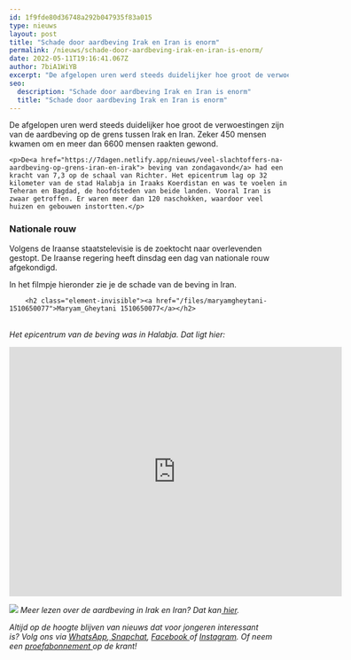 ```yaml
---
id: 1f9fde80d36748a292b047935f83a015
type: nieuws
layout: post
title: "Schade door aardbeving Irak en Iran is enorm"
permalink: /nieuws/schade-door-aardbeving-irak-en-iran-is-enorm/
date: 2022-05-11T19:16:41.067Z
author: 7biA1WiYB
excerpt: "De afgelopen uren werd steeds duidelijker hoe groot de verwoestingen zijn van de aardbeving op de grens tussen Irak en Iran. Zeker 450 mensen kwamen om en meer dan 6600 mensen raakten gewond.   "
seo:
  description: "Schade door aardbeving Irak en Iran is enorm"
  title: "Schade door aardbeving Irak en Iran is enorm"
---
```

De afgelopen uren werd steeds duidelijker hoe groot de verwoestingen zijn van de aardbeving op de grens tussen Irak en Iran. Zeker 450 mensen kwamen om en meer dan 6600 mensen raakten gewond.   

    <p>De<a href="https://7dagen.netlify.app/nieuws/veel-slachtoffers-na-aardbeving-op-grens-iran-en-irak"> beving van zondagavond</a> had een kracht van 7,3 op de schaal van Richter. Het epicentrum lag op 32 kilometer van de stad Halabja in Iraaks Koerdistan en was te voelen in Teheran en Bagdad, de hoofdsteden van beide landen. Vooral Iran is zwaar getroffen. Er waren meer dan 120 naschokken, waardoor veel huizen en gebouwen instortten.</p>
<h3>Nationale rouw</h3>
<p>Volgens de Iraanse staatstelevisie is de zoektocht naar overlevenden gestopt. De Iraanse regering heeft dinsdag een dag van nationale rouw afgekondigd.</p>
<p>In het filmpje hieronder zie je de schade van de beving in Iran.</p>
<p><div class="media media-element-container media-default"><div id="file-419963" class="file file-document file-text-oembed">

        <h2 class="element-invisible"><a href="/files/maryamgheytani-1510650077">Maryam_Gheytani 1510650077</a></h2>
    
  
  <div class="content">
    
  </div>

  
</div>
</div><br><em>Het epicentrum van de beving was in Halabja. Dat ligt hier:</em>
<p><iframe allowfullscreen="" frameborder="0" height="450" src="https://www.google.com/maps/embed?pb=!1m18!1m12!1m3!1d17460900.064173635!2d23.58364824005115!3d47.69474649890779!2m3!1f0!2f0!3f0!3m2!1i1024!2i768!4f13.1!3m3!1m2!1s0x3fff27364e9ef94f%3A0x2cdcdf3f8b1992a3!2sHalabja%2C+Irak!5e0!3m2!1snl!2snl!4v1510657813261" width="600"></iframe></p>

<p><img class="kaderafbeelding" src="https://7dagen.netlify.app/sites/default/files/ff.png"><em> Meer lezen over de aardbeving in Irak en Iran? Dat kan<a href="//www.sevendays.nl/sites/default/files/ff.png&quot; src=&quot;https://7dagen.netlify.app/sites/default/files/ff.png&quot; style=&quot;font-size: 13.008px;&quot;&gt; Vond je dit interessant? Lees dan ook eens:&lt;a  data-cke-saved-href=&quot;https://7dagen.netlify.app/lifestyle/fenna-17-van-hoefwijzer-over-het-succes-van-paardentubers&quot; href=&quot;https://7dagen.netlify.app/lifestyle/fenna-17-van-hoefwijzer-over-het-succes-van-paardentubers&quot; target=&quot;_blank&quot;&gt;&amp;nbsp;&lt;/a&gt;&lt;a  data-cke-saved-href=&quot;https://7dagen.netlify.app/nieuws/grote-ophef-om-lilkleine&quot; href=&quot;https://7dagen.netlify.app/nieuws/grote-ophef-om-lilkleine&quot;&gt;Grote ophef om Lil&#039; Kleine&lt;/a&gt; of &lt;a  data-cke-saved-href=&quot;https://7dagen.netlify.app/lifestyle/een-jaar-op-pad-met-lil-kleine-en-timor-steffens&quot; href=&quot;https://7dagen.netlify.app/lifestyle/een-jaar-op-pad-met-lil-kleine-en-timor-steffens&quot;&gt;Een jaar op pad met Lil&#039; Kleine en Timor Steffens&lt;/a&gt;.&lt;/p&gt;&lt;p&gt;&lt;em style=&quot;box-sizing: inherit; color: rgb(51, 51, 51); font-family: &amp;quot;PT Sans&amp;quot;, sans-serif; font-size: 18px; line-height: 27px;&quot;&gt;Altijd&amp;nbsp;op de hoogte blijven van nieuws dat&amp;nbsp;voor jongeren interessant is?&amp;nbsp;Volg ons via &lt;/em&gt;&lt;em style=&quot;box-sizing: inherit; color: rgb(34, 179, 224); transition: color 0.3s ease; font-family: &amp;quot;PT Sans&amp;quot;, sans-serif; font-size: 18px; line-height: 27px;&quot;&gt;&lt;a  data-cke-saved-href=&quot;https://7dagen.netlify.app/whatsapp&quot; href=&quot;https://7dagen.netlify.app/whatsapp&quot; style=&quot;box-sizing: inherit; color: rgb(34, 179, 224); transition: color 0.3s ease; font-family: &amp;quot;PT Sans&amp;quot;, sans-serif; font-size: 18px; line-height: 27px;&quot;&gt;WhatsApp&lt;/a&gt;&lt;/em&gt;&lt;em style=&quot;box-sizing: inherit; color: rgb(51, 51, 51); font-family: &amp;quot;PT Sans&amp;quot;, sans-serif; font-size: 18px; line-height: 27px;&quot;&gt;,&lt;/em&gt;&lt;em style=&quot;box-sizing: inherit; color: rgb(34, 179, 224); transition: color 0.3s ease; font-family: &amp;quot;PT Sans&amp;quot;, sans-serif; font-size: 18px; line-height: 27px;&quot;&gt;&lt;a  data-cke-saved-href=&quot;https://7dagen.netlify.app/whatsapp&quot; href=&quot;https://7dagen.netlify.app/whatsapp&quot; style=&quot;box-sizing: inherit; color: rgb(34, 179, 224); transition: color 0.3s ease; font-family: &amp;quot;PT Sans&amp;quot;, sans-serif; font-size: 18px; line-height: 27px;&quot;&gt;&amp;nbsp;&lt;/a&gt;&lt;/em&gt;&lt;em style=&quot;box-sizing: inherit; color: rgb(51, 51, 51); font-family: &amp;quot;PT Sans&amp;quot;, sans-serif; font-size: 18px; line-height: 27px;&quot;&gt;&lt;a  data-cke-saved-href=&quot;https://www.snapchat.com/add/sevendaysnl&quot; href=&quot;https://www.snapchat.com/add/sevendaysnl&quot;&gt;Snapchat&lt;/a&gt;, &lt;a  data-cke-saved-href=&quot;https://www.facebook.com/7Daysnl?ref=bookmarks&quot; href=&quot;https://www.facebook.com/7Daysnl?ref=bookmarks&quot;&gt;Facebook &lt;/a&gt;of &lt;a  data-cke-saved-href=&quot;https://instagram.com/7DAysnl/&quot; href=&quot;https://instagram.com/7DAysnl/&quot;&gt;Instagram&lt;/a&gt;. Of &lt;/em&gt;&lt;em style=&quot;box-sizing: inherit; color: rgb(51, 51, 51); font-family: &amp;quot;PT Sans&amp;quot;, sans-serif; font-size: 18px; line-height: 27px;&quot;&gt;neem een&amp;nbsp;&lt;/em&gt;&lt;a  data-cke-saved-href=&quot;https://abonneren.sevendays.nl/abonneren/abonnementen/ae/artikel&quot; href=&quot;https://abonneren.sevendays.nl/abonneren/abonnementen/ae/artikel&quot; style=&quot;box-sizing: inherit; color: rgb(34, 179, 224); transition: color 0.3s ease; font-family: &amp;quot;PT Sans&amp;quot;, sans-serif; font-size: 18px; line-height: 27px;&quot;&gt;&lt;em style=&quot;box-sizing: inherit;&quot;&gt;proefabonnement&amp;nbsp;&lt;/em&gt;&lt;/a&gt;&lt;em style=&quot;box-sizing: inherit; color: rgb(51, 51, 51); font-family: &amp;quot;PT Sans&amp;quot;, sans-serif; font-size: 18px; line-height: 27px;&quot;&gt;op de krant!&lt;/em&gt;&lt;/p&gt;&lt;/div&gt;"> hier</a>. </em></p>
<p><em>Altijd op de hoogte blijven van nieuws dat voor jongeren interessant is? Volg ons via </em><em><a href="https://7dagen.netlify.app/whatsapp">WhatsApp</a></em><em>,</em><em><a href="https://7dagen.netlify.app/whatsapp"> </a></em><em><a href="https://www.snapchat.com/add/sevendaysnl">Snapchat</a>, <a href="https://www.facebook.com/7Daysnl?ref=bookmarks">Facebook </a>of <a href="https://instagram.com/7DAysnl/">Instagram</a>. Of </em><em>neem een </em><a href="https://abonneren.sevendays.nl/abonneren/abonnementen/ae/artikel"><em>proefabonnement </em></a><em>op de krant!</em></p>  
